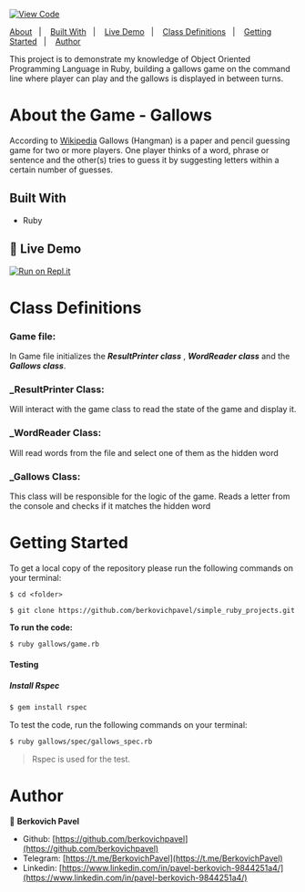 [![View Code](https://img.shields.io/badge/View%20-Code-green)](https://github.com/berkovichpavel/simple_ruby_projects/tree/master/gallows)

<a text-align="center" href="#about">About</a>&nbsp;&nbsp;&nbsp;|&nbsp;&nbsp;&nbsp;
<a href="#bw">Built With</a>&nbsp;&nbsp;&nbsp;|&nbsp;&nbsp;&nbsp;
<a href="#ldl">Live Demo</a>&nbsp;&nbsp;&nbsp;|&nbsp;&nbsp;&nbsp;
<a href="#cd">Class Definitions</a>&nbsp;&nbsp;&nbsp;|&nbsp;&nbsp;&nbsp;
<a href="#gs">Getting Started</a>&nbsp;&nbsp;&nbsp;|&nbsp;&nbsp;&nbsp;
<a href="#author">Author</a>

This project is to demonstrate my knowledge of Object Oriented Programming Language in Ruby, building a gallows game on the command line where player can play and the gallows is displayed in between turns.

# About the Game - Gallows <a name = "about"></a>

According to [Wikipedia](https://en.wikipedia.org/wiki/Hangman_(game))
Gallows (Hangman)  is a paper and pencil guessing game for two or more players. One player thinks of a word, phrase or sentence and the other(s) tries to guess it by suggesting letters within a certain number of guesses.


## Built With <a name = "bw"></a>

- Ruby

## 🔴 Live Demo <a name = "ldl"></a>

[![Run on Repl.it](https://repl.it/badge/github/berkovichpavel/simple_ruby_projects)](https://simplerubyprojects-1.berkovichpavel.repl.run)

# Class Definitions <a name = "cd"></a>

### **Game file**:
In Game file initializes the **_ResultPrinter class_** , **_WordReader class_** and the **_Gallows class_**.

### **_ResultPrinter Class**:
Will interact with the game class to read the state of the game and display it.

### **_WordReader Class**:
Will read words from the file and select one of them as the hidden word

### **_Gallows Class**:
This class will be responsible for the logic of the game.
Reads a letter from the console and checks if it matches the hidden word

# Getting Started <a name = "gs"></a>

To get a local copy of the repository please run the following commands on your terminal:

```
$ cd <folder>

$ git clone https://github.com/berkovichpavel/simple_ruby_projects.git
```

**To run the code:** 

~~~bash
$ ruby gallows/game.rb
~~~



#### Testing

##### Install Rspec

~~~bash
$ gem install rspec
~~~

To test the code,  run the following commands on your terminal:

~~~bash
$ ruby gallows/spec/gallows_spec.rb
~~~


> Rspec is used for the test.





# Author <a name = "author"></a>

👤 **Berkovich Pavel**

- Github: [https://github.com/berkovichpavel](https://github.com/berkovichpavel)
- Telegram: [https://t.me/BerkovichPavel](https://t.me/BerkovichPavel)
- Linkedin: [https://www.linkedin.com/in/pavel-berkovich-9844251a4/](https://www.linkedin.com/in/pavel-berkovich-9844251a4/)
